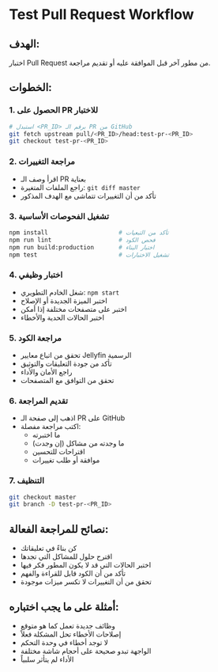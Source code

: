 # Test Pull Request Workflow

## الهدف:
اختبار Pull Request من مطور آخر قبل الموافقة عليه أو تقديم مراجعة.

## الخطوات:

### 1. الحصول على PR للاختبار
```bash
# استبدل <PR_ID> برقم الـ PR من GitHub
git fetch upstream pull/<PR_ID>/head:test-pr-<PR_ID>
git checkout test-pr-<PR_ID>
```

### 2. مراجعة التغييرات
- اقرأ وصف الـ PR بعناية
- راجع الملفات المتغيرة: `git diff master`
- تأكد من أن التغييرات تتماشى مع الهدف المذكور

### 3. تشغيل الفحوصات الأساسية
```bash
npm install                    # تأكد من التبعيات
npm run lint                   # فحص الكود
npm run build:production       # اختبار البناء
npm test                       # تشغيل الاختبارات
```

### 4. اختبار وظيفي
- شغل الخادم التطويري: `npm start`
- اختبر الميزة الجديدة أو الإصلاح
- اختبر على متصفحات مختلفة إذا أمكن
- اختبر الحالات الحدية والأخطاء

### 5. مراجعة الكود
- تحقق من اتباع معايير Jellyfin الرسمية
- تأكد من جودة التعليقات والتوثيق
- راجع الأمان والأداء
- تحقق من التوافق مع المتصفحات

### 6. تقديم المراجعة
- اذهب إلى صفحة الـ PR على GitHub
- اكتب مراجعة مفصلة:
  - ما اختبرته
  - ما وجدته من مشاكل (إن وجدت)
  - اقتراحات للتحسين
  - موافقة أو طلب تغييرات

### 7. التنظيف
```bash
git checkout master
git branch -D test-pr-<PR_ID>
```

## نصائح للمراجعة الفعالة:
- كن بناءً في تعليقاتك
- اقترح حلول للمشاكل التي تجدها
- اختبر الحالات التي قد لا يكون المطور فكر فيها
- تأكد من أن الكود قابل للقراءة والفهم
- تحقق من أن التغييرات لا تكسر ميزات موجودة

## أمثلة على ما يجب اختباره:
- وظائف جديدة تعمل كما هو متوقع
- إصلاحات الأخطاء تحل المشكلة فعلاً
- لا توجد أخطاء في وحدة التحكم
- الواجهة تبدو صحيحة على أحجام شاشة مختلفة
- الأداء لم يتأثر سلبياً